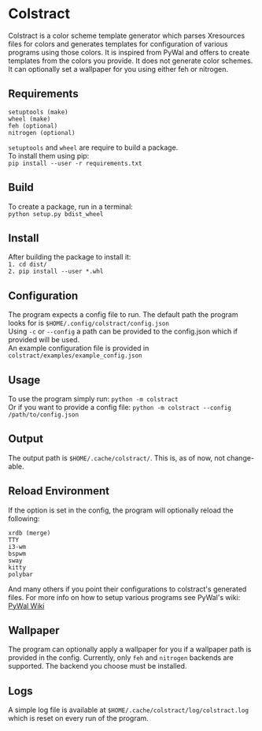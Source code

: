 # Colstract

Colstract is a color scheme template generator which parses Xresources files for colors and generates
templates for configuration of various programs using those colors. It is inspired from PyWal and offers
to create templates from the colors you provide. It does not generate color schemes. It can optionally set
a wallpaper for you using either feh or nitrogen.

## Requirements
```
setuptools (make)
wheel (make)
feh (optional)
nitrogen (optional)
```  
  
`setuptools` and `wheel` are require to build a package.  
To install them using pip:  
`pip install --user -r requirements.txt`  

## Build
To create a package, run in a terminal:  
`python setup.py bdist_wheel`  

## Install
After building the package to install it:  
`1. cd dist/`  
`2. pip install --user *.whl`

## Configuration
The program expects a config file to run. The 
default path the program looks for is `$HOME/.config/colstract/config.json`  
Using `-c` or `--config` a path can be provided to the config.json which if provided will be used.  
An example configuration file is provided in `colstract/examples/example_config.json`

## Usage
To use the program simply run: `python -m colstract`  
Or if you want to provide a config file: `python -m colstract --config /path/to/config.json`


## Output
The output path is `$HOME/.cache/colstract/`. This is, as of now, not change-able. 

## Reload Environment
If the option is set in the config, the program will optionally reload the following:
```
xrdb (merge)
TTY
i3-wm
bspwm
sway
kitty
polybar
```
And many others if you point their configurations to colstract's generated files.
For more info on how to setup various programs see PyWal's wiki:  [PyWal Wiki](https://github.com/dylanaraps/pywal/wiki/Customization)

## Wallpaper
The program can optionally apply a wallpaper for you if a wallpaper path is provided in the config.
Currently, only `feh` and `nitrogen` backends are supported. The backend you choose must be installed. 

## Logs
A simple log file is available at `$HOME/.cache/colstract/log/colstract.log` which is reset on every run
of the program.
